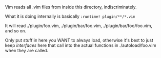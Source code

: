 Vim reads all .vim files from inside this directory, indiscriminately.

What it is doing internally is basically `:runtime! plugin/**/*.vim`

It will read ./plugin/foo.vim, ./plugin/bar/foo.vim, ./plugin/bar/foo/foo.vim,
and so on.

Only put stuff in here you WANT to always load, otherwise it's best to just
keep *interfaces* here that call into the actual functions in
./autoload/foo.vim when they are called.
